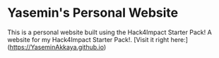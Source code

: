 # Yasemin's Personal Website
This is a personal website built using the Hack4Impact Starter Pack!
A website for my Hack4Impact Starter Pack!.
[Visit it right here:] (https://YaseminAkkaya.github.io)
